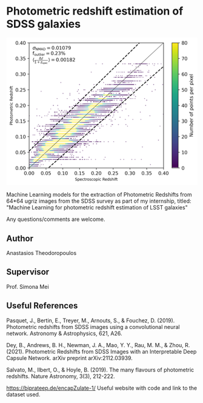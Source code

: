 # Photometric redshift estimation of SDSS galaxies

<p align="center">
<img src="preview.png" width="700" title="preview" />
</p>
Machine Learning models for the extraction of Photometric Redshifts from 64*64 ugriz images from the SDSS survey as part of my internship, titled:
"Machine Learning for photometric redshift estimation of LSST galaxies"

Any questions/comments are welcome.

## Author
Anastasios Theodoropoulos

## Supervisor
Prof. Simona Mei

## Useful References
Pasquet, J., Bertin, E., Treyer, M., Arnouts, S., & Fouchez, D. (2019). Photometric redshifts from SDSS images using a convolutional neural network. Astronomy & Astrophysics, 621, A26.

Dey, B., Andrews, B. H., Newman, J. A., Mao, Y. Y., Rau, M. M., & Zhou, R. (2021). Photometric Redshifts from SDSS Images with an Interpretable Deep Capsule Network. arXiv preprint arXiv:2112.03939.

Salvato, M., Ilbert, O., & Hoyle, B. (2019). The many flavours of photometric redshifts. Nature Astronomy, 3(3), 212-222.

https://biprateep.de/encapZulate-1/ Useful website with code and link to the dataset used.

